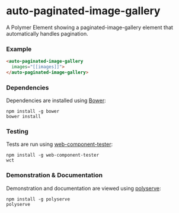 # auto-paginated-image-gallery

A Polymer Element showing a paginated-image-gallery element that automatically handles pagination.

### Example
```html
<auto-paginated-image-gallery
  images="[[images]]">
</auto-paginated-image-gallery>
```

### Dependencies

Dependencies are installed using [Bower](http://bower.io/):

    npm install -g bower
    bower install

### Testing

Tests are run using [web-component-tester](https://github.com/Polymer/web-component-tester):

    npm install -g web-component-tester
    wct

### Demonstration & Documentation

Demonstration and documentation are viewed using [polyserve](https://github.com/PolymerLabs/polyserve):

    npm install -g polyserve
    polyserve

